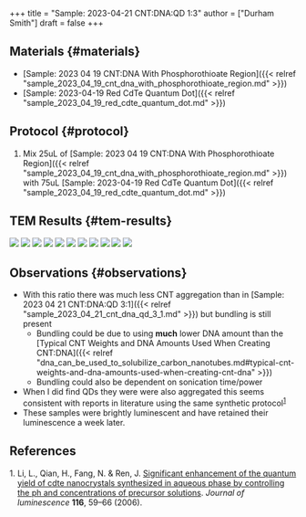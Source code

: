 +++
title = "Sample: 2023-04-21 CNT:DNA:QD 1:3"
author = ["Durham Smith"]
draft = false
+++

## Materials {#materials}

-   [Sample: 2023 04 19 CNT:DNA With Phosphorothioate Region]({{< relref "sample_2023_04_19_cnt_dna_with_phosphorothioate_region.md" >}})
-   [Sample: 2023-04-19 Red CdTe Quantum Dot]({{< relref "sample_2023_04_19_red_cdte_quantum_dot.md" >}})


## Protocol {#protocol}

1.  Mix 25uL of [Sample: 2023 04 19 CNT:DNA With Phosphorothioate Region]({{< relref "sample_2023_04_19_cnt_dna_with_phosphorothioate_region.md" >}}) with 75uL [Sample: 2023-04-19 Red CdTe Quantum Dot]({{< relref "sample_2023_04_19_red_cdte_quantum_dot.md" >}})


## TEM Results {#tem-results}

![](/ox-hugo/TEM_0_2023_04_21_cnt_dna_qd_1_3.jpg)
![](/ox-hugo/TEM_1_2023_04_21_cnt_dna_qd_1_3.jpg)
![](/ox-hugo/TEM_2_2023_04_21_cnt_dna_qd_1_3.jpg)
![](/ox-hugo/TEM_3_2023_04_21_cnt_dna_qd_1_3.jpg)
![](/ox-hugo/TEM_4_2023_04_21_cnt_dna_qd_1_3.jpg)
![](/ox-hugo/TEM_5_2023_04_21_cnt_dna_qd_1_3.jpg)
![](/ox-hugo/TEM_6_2023_04_21_cnt_dna_qd_1_3.jpg)
![](/ox-hugo/TEM_7_2023_04_21_cnt_dna_qd_1_3.jpg)
![](/ox-hugo/TEM_8_2023_04_21_cnt_dna_qd_1_3.jpg)
![](/ox-hugo/TEM_9_2023_04_21_cnt_dna_qd_1_3.jpg)
![](/ox-hugo/TEM_10_2023_04_21_cnt_dna_qd_1_3.jpg)


## Observations {#observations}

-   With this ratio there was much less CNT aggregation than in [Sample: 2023 04 21 CNT:DNA:QD 3:1]({{< relref "sample_2023_04_21_cnt_dna_qd_3_1.md" >}}) but bundling is still present
    -   Bundling could be due to using **much** lower DNA amount than the [Typical CNT Weights and DNA Amounts Used When Creating CNT:DNA]({{< relref "dna_can_be_used_to_solubilize_carbon_nanotubes.md#typical-cnt-weights-and-dna-amounts-used-when-creating-cnt-dna" >}})
    -   Bundling could also be dependent on sonication time/power
-   When I did find QDs they were were also aggregated this seems consistent with reports in literature using the same synthetic protocol<sup><a href="#citeproc_bib_item_1">1</a></sup>
-   These samples were brightly luminescent and have retained their luminescence a week later.

## References

<style>.csl-left-margin{float: left; padding-right: 0em;}
 .csl-right-inline{margin: 0 0 0 1em;}</style><div class="csl-bib-body">
  <div class="csl-entry"><a id="citeproc_bib_item_1"></a>
    <div class="csl-left-margin">1.</div><div class="csl-right-inline">Li, L., Qian, H., Fang, N. &#38; Ren, J. <a href="https://doi.org/10.1016/j.jlumin.2005.03.001">Significant enhancement of the quantum yield of cdte nanocrystals synthesized in aqueous phase by controlling the ph and concentrations of precursor solutions</a>. <i>Journal of luminescence</i> <b>116</b>, 59–66 (2006).</div>
  </div>
</div>
